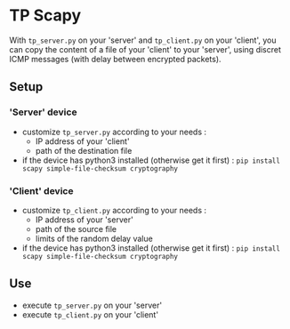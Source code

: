 # TP Scapy

With `tp_server.py` on your 'server' and `tp_client.py` on your 'client', you can copy the content of a file of your 'client' to your 'server', using discret ICMP messages (with delay between encrypted packets).

## Setup

### 'Server' device

- customize `tp_server.py` according to your needs :
    - IP address of your 'client'
    - path of the destination file
- if the device has python3 installed (otherwise get it first) : `pip install scapy simple-file-checksum cryptography`

### 'Client' device

- customize `tp_client.py` according to your needs :
    - IP address of your 'server'
    - path of the source file
    - limits of the random delay value
- if the device has python3 installed (otherwise get it first) : `pip install scapy simple-file-checksum cryptography`

## Use

- execute `tp_server.py` on your 'server'
- execute `tp_client.py` on your 'client'